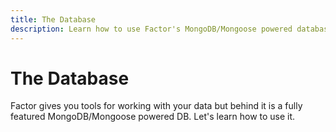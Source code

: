 ```yaml
---
title: The Database
description: Learn how to use Factor's MongoDB/Mongoose powered database.
---
```


# The Database

Factor gives you tools for working with your data but behind it is a fully featured MongoDB/Mongoose powered DB. Let's learn how to use it.
